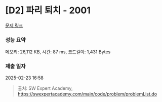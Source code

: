 # [D2] 파리 퇴치 - 2001 

[문제 링크](https://swexpertacademy.com/main/code/problem/problemDetail.do?contestProbId=AV5PzOCKAigDFAUq) 

### 성능 요약

메모리: 26,112 KB, 시간: 87 ms, 코드길이: 1,431 Bytes

### 제출 일자

2025-02-23 16:58



> 출처: SW Expert Academy, https://swexpertacademy.com/main/code/problem/problemList.do
